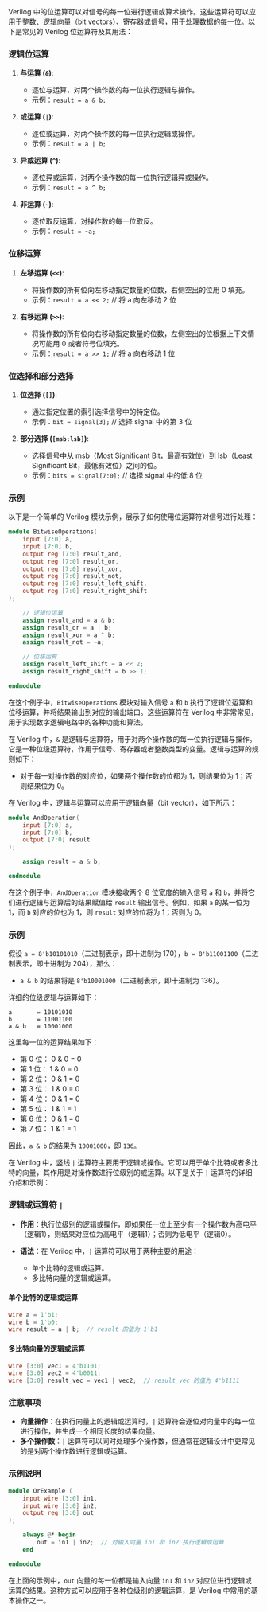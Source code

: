 Verilog 中的位运算可以对信号的每一位进行逻辑或算术操作。这些运算符可以应用于整数、逻辑向量（bit vectors）、寄存器或信号，用于处理数据的每一位。以下是常见的 Verilog 位运算符及其用法：

### 逻辑位运算

1. **与运算 (`&`)**:
   - 逐位与运算，对两个操作数的每一位执行逻辑与操作。
   - 示例：`result = a & b;`

2. **或运算 (`|`)**:
   - 逐位或运算，对两个操作数的每一位执行逻辑或操作。
   - 示例：`result = a | b;`

3. **异或运算 (`^`)**:
   - 逐位异或运算，对两个操作数的每一位执行逻辑异或操作。
   - 示例：`result = a ^ b;`

4. **非运算 (`~`)**:
   - 逐位取反运算，对操作数的每一位取反。
   - 示例：`result = ~a;`

### 位移运算

1. **左移运算 (`<<`)**:
   - 将操作数的所有位向左移动指定数量的位数，右侧空出的位用 0 填充。
   - 示例：`result = a << 2;`  // 将 a 向左移动 2 位

2. **右移运算 (`>>`)**:
   - 将操作数的所有位向右移动指定数量的位数，左侧空出的位根据上下文情况可能用 0 或者符号位填充。
   - 示例：`result = a >> 1;`  // 将 a 向右移动 1 位

### 位选择和部分选择

1. **位选择 (`[]`)**:
   - 通过指定位置的索引选择信号中的特定位。
   - 示例：`bit = signal[3];`  // 选择 signal 中的第 3 位

2. **部分选择 (`[msb:lsb]`)**:
   - 选择信号中从 msb（Most Significant Bit，最高有效位）到 lsb（Least Significant Bit，最低有效位）之间的位。
   - 示例：`bits = signal[7:0];`  // 选择 signal 中的低 8 位

### 示例

以下是一个简单的 Verilog 模块示例，展示了如何使用位运算符对信号进行处理：

```verilog
module BitwiseOperations(
    input [7:0] a,
    input [7:0] b,
    output reg [7:0] result_and,
    output reg [7:0] result_or,
    output reg [7:0] result_xor,
    output reg [7:0] result_not,
    output reg [7:0] result_left_shift,
    output reg [7:0] result_right_shift
);

    // 逻辑位运算
    assign result_and = a & b;
    assign result_or = a | b;
    assign result_xor = a ^ b;
    assign result_not = ~a;

    // 位移运算
    assign result_left_shift = a << 2;
    assign result_right_shift = b >> 1;

endmodule
```

在这个例子中，`BitwiseOperations` 模块对输入信号 `a` 和 `b` 执行了逻辑位运算和位移运算，并将结果输出到对应的输出端口。这些运算符在 Verilog 中非常常见，用于实现数字逻辑电路中的各种功能和算法。





在 Verilog 中，`&` 是逻辑与运算符，用于对两个操作数的每一位执行逻辑与操作。它是一种位级运算符，作用于信号、寄存器或者整数类型的变量。逻辑与运算的规则如下：

- 对于每一对操作数的对应位，如果两个操作数的位都为 1，则结果位为 1；否则结果位为 0。

在 Verilog 中，逻辑与运算可以应用于逻辑向量（bit vector），如下所示：

```verilog
module AndOperation(
    input [7:0] a,
    input [7:0] b,
    output [7:0] result
);

    assign result = a & b;

endmodule
```

在这个例子中，`AndOperation` 模块接收两个 8 位宽度的输入信号 `a` 和 `b`，并将它们进行逻辑与运算后的结果赋值给 `result` 输出信号。例如，如果 `a` 的某一位为 1，而 `b` 对应的位也为 1，则 `result` 对应的位将为 1；否则为 0。

### 示例

假设 `a = 8'b10101010`（二进制表示，即十进制为 170），`b = 8'b11001100`（二进制表示，即十进制为 204），那么：

- `a & b` 的结果将是 `8'b10001000`（二进制表示，即十进制为 136）。

详细的位级逻辑与运算如下：

```
a       = 10101010
b       = 11001100
a & b   = 10001000
```

这里每一位的运算结果如下：

- 第 0 位： 0 & 0 = 0
- 第 1 位： 1 & 0 = 0
- 第 2 位： 0 & 1 = 0
- 第 3 位： 1 & 0 = 0
- 第 4 位： 0 & 1 = 0
- 第 5 位： 1 & 1 = 1
- 第 6 位： 0 & 1 = 0
- 第 7 位： 1 & 1 = 1

因此，`a & b` 的结果为 `10001000`，即 `136`。



在 Verilog 中，竖线 `|` 运算符主要用于逻辑或操作。它可以用于单个比特或者多比特的向量，其作用是对操作数进行位级别的或运算。以下是关于 `|` 运算符的详细介绍和示例：

### 逻辑或运算符 `|`

- **作用**：执行位级别的逻辑或操作，即如果任一位上至少有一个操作数为高电平（逻辑1），则结果对应位为高电平（逻辑1）；否则为低电平（逻辑0）。

- **语法**：在 Verilog 中，`|` 运算符可以用于两种主要的用途：
  - 单个比特的逻辑或运算。
  - 多比特向量的逻辑或运算。

#### 单个比特的逻辑或运算

```verilog
wire a = 1'b1;
wire b = 1'b0;
wire result = a | b;  // result 的值为 1'b1
```

#### 多比特向量的逻辑或运算

```verilog
wire [3:0] vec1 = 4'b1101;
wire [3:0] vec2 = 4'b0011;
wire [3:0] result_vec = vec1 | vec2;  // result_vec 的值为 4'b1111
```

### 注意事项

- **向量操作**：在执行向量上的逻辑或运算时，`|` 运算符会逐位对向量中的每一位进行操作，并生成一个相同长度的结果向量。
- **多个操作数**：`|` 运算符可以同时处理多个操作数，但通常在逻辑设计中更常见的是对两个操作数进行逻辑或运算。

### 示例说明

```verilog
module OrExample (
    input wire [3:0] in1,
    input wire [3:0] in2,
    output reg [3:0] out
);

    always @* begin
        out = in1 | in2;  // 对输入向量 in1 和 in2 执行逻辑或运算
    end

endmodule
```

在上面的示例中，`out` 向量的每一位都是输入向量 `in1` 和 `in2` 对应位进行逻辑或运算的结果。这种方式可以应用于各种位级别的逻辑运算，是 Verilog 中常用的基本操作之一。